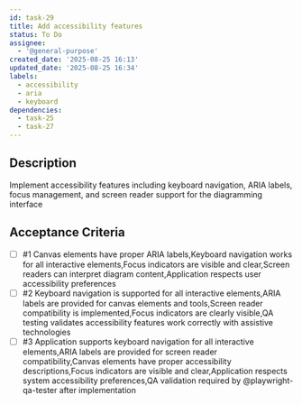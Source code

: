 ```yaml
---
id: task-29
title: Add accessibility features
status: To Do
assignee:
  - '@general-purpose'
created_date: '2025-08-25 16:13'
updated_date: '2025-08-25 16:34'
labels:
  - accessibility
  - aria
  - keyboard
dependencies:
  - task-25
  - task-27
---
```


## Description

Implement accessibility features including keyboard navigation, ARIA labels,
focus management, and screen reader support for the diagramming interface

## Acceptance Criteria

<!-- AC:BEGIN -->

- [ ] #1 Canvas elements have proper ARIA labels,Keyboard navigation works for
      all interactive elements,Focus indicators are visible and clear,Screen
      readers can interpret diagram content,Application respects user
      accessibility preferences
- [ ] #2 Keyboard navigation is supported for all interactive elements,ARIA
      labels are provided for canvas elements and tools,Screen reader
      compatibility is implemented,Focus indicators are clearly visible,QA
      testing validates accessibility features work correctly with assistive
      technologies
- [ ] #3 Application supports keyboard navigation for all interactive
    elements,ARIA labels are provided for screen reader compatibility,Canvas
    elements have proper accessibility descriptions,Focus indicators are visible
    and clear,Application respects system accessibility preferences,QA
    validation required by @playwright-qa-tester after implementation
<!-- AC:END -->
